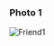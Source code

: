### Photo 1
![Friend1](https://media.discordapp.net/attachments/1010915017773830185/1012384600795914390/unknown.png?width=336&height=335)
